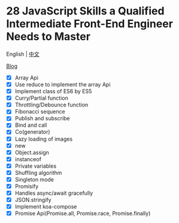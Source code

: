 # 28 JavaScript Skills a Qualified Intermediate Front-End Engineer Needs to Master

English | [中文](./README-zh_CN.md)

[Blog](https://medium.com/javascript-in-plain-english/28-javascript-skills-a-qualified-intermediate-front-end-engineer-needs-to-master-ffed93de3f38)

* [x] Array Api
* [x] Use reduce to implement the array Api
* [x] Implement class of ES6 by ES5
* [x] Curry/Partial function
* [x] Throttling/Debounce function
* [x] Fibonacci sequence
* [x] Publish and subscribe
* [x] Bind and call
* [x] Co(generator)
* [x] Lazy loading of images
* [x] new
* [x] Object.assign
* [x] instanceof
* [x] Private variables
* [x] Shuffling algorithm
* [x] Singleton mode
* [x] Promisify
* [x] Handles async/await gracefully
* [x] JSON.stringify
* [x] Implement koa-compose
* [x] Promise Api(Promise.all, Promise.race, Promise.finally)
